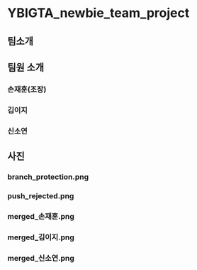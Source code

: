 # YBIGTA_newbie_team_project

## 팀소개

## 팀원 소개

### 손재훈(조장)
### 김이지
### 신소연

## 사진

### branch_protection.png
### push_rejected.png
### merged_손재훈.png
### merged_김이지.png
### merged_신소연.png